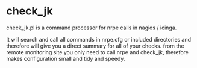 # check_jk
check_jk.pl is a command processor for nrpe calls in nagios / icinga.

It will search and call all commands in nrpe.cfg or included
directories and therefore will give you a direct summary for all of
your checks. from the remote monitoring site you only need to call nrpe
and check_jk, therefore makes configuration small and tidy  and speedy.
